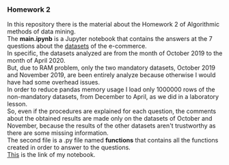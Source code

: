 ### Homework 2
In this repository there is the material about the Homework 2 of Algorithmic methods of data mining. \
The **main.ipynb** is a Jupyter notebook that contains the answers at the 7 questions about the [datasets](https://www.kaggle.com/mkechinov/ecommerce-behavior-data-from-multi-category-store?select=2019-Oct.csv) of the e-commerce. \
In specific, the datasets analyzed are from the month of October 2019 to the month of April 2020. \
But, due to RAM problem, only the two mandatory datasets, October 2019 and November 2019, are been entirely analyze because otherwise I would have had some overhead issues. \
In order to reduce pandas memory usage I load only 1000000 rows of the non-mandatory datasets, from December to April, as we did in a laboratory lesson. \
So, even if the procedures are explained for each question, the comments about the obtained results are made only on the datasets of October and November, because the results of the other datasets aren't trustworthy as there are some missing information. \
The second file is a .py file named **functions** that contains all the functions created in order to answer to the questions. \
[This](https://nbviewer.jupyter.org/github/StefaniaSferragatta/ADM2020-HW2/blob/main/main.ipynb) is the link of my notebook.

